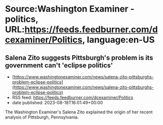 # Source:Washington Examiner - politics, URL:https://feeds.feedburner.com/dcexaminer/Politics, language:en-US

## Salena Zito suggests Pittsburgh's problem is its government can't 'eclipse politics'
 - [https://www.washingtonexaminer.com/news/salena-zito-pittsburghs-problem-eclipse-politics](https://www.washingtonexaminer.com/news/salena-zito-pittsburghs-problem-eclipse-politics)
 - RSS feed: https://feeds.feedburner.com/dcexaminer/Politics
 - date published: 2023-08-18T16:01:49+00:00

The Washington Examiner's Salena Zito explained the origin of her recent analysis of Pittsburgh, Pennsylvania.

